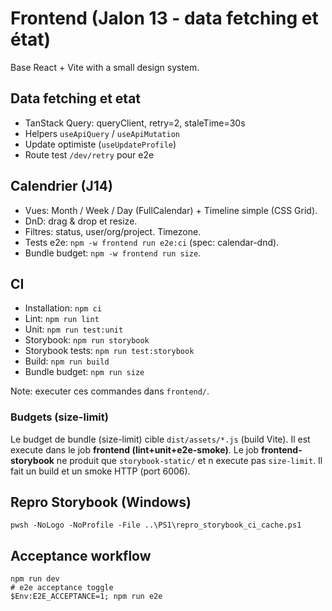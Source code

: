 # Frontend (Jalon 13 - data fetching et état)

Base React + Vite with a small design system.

## Data fetching et etat

- TanStack Query: queryClient, retry=2, staleTime=30s
- Helpers `useApiQuery` / `useApiMutation`
- Update optimiste (`useUpdateProfile`)
- Route test `/dev/retry` pour e2e

## Calendrier (J14)

- Vues: Month / Week / Day (FullCalendar) + Timeline simple (CSS Grid).
- DnD: drag & drop et resize.
- Filtres: status, user/org/project. Timezone.
- Tests e2e: `npm -w frontend run e2e:ci` (spec: calendar-dnd).
- Bundle budget: `npm -w frontend run size`.

## CI

- Installation: `npm ci`
- Lint: `npm run lint`
- Unit: `npm run test:unit`
- Storybook: `npm run storybook`
- Storybook tests: `npm run test:storybook`
- Build: `npm run build`
- Bundle budget: `npm run size`

Note: executer ces commandes dans `frontend/`.

### Budgets (size-limit)

Le budget de bundle (size-limit) cible `dist/assets/*.js` (build Vite). Il est execute dans le job **frontend (lint+unit+e2e-smoke)**.
Le job **frontend-storybook** ne produit que `storybook-static/` et n execute pas `size-limit`. Il fait un build et un smoke HTTP (port 6006).

## Repro Storybook (Windows)

```
pwsh -NoLogo -NoProfile -File ..\PS1\repro_storybook_ci_cache.ps1
```

## Acceptance workflow

```
npm run dev
# e2e acceptance toggle
$Env:E2E_ACCEPTANCE=1; npm run e2e
```
